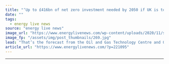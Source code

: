 ```yaml
---
title: "‘Up to £416bn of net zero investment needed by 2050 if UK is to remain a global energy leader’"
date: ""
tags: 
  - energy live news
source: "energy live news"
image_url: "https://www.energylivenews.com/wp-content/uploads/2020/11/shutterstock_1592558509.jpg"
image_fp: "/assets/img/post_thumbnails/269.jpg"
lead: "That’s the forecast from the Oil and Gas Technology Centre and Offshore Renewable Energy Catapult, which suggest new investment in clean North Sea technologies could boost the UK economy by as much as £125 billion each year"
article_url: "https://www.energylivenews.com/?p=221095"
---
```


---
